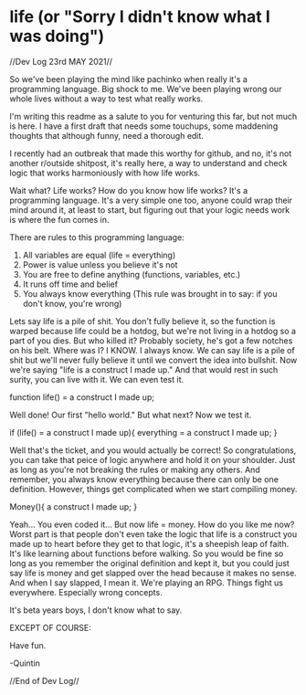 # life (or "Sorry I didn't know what I was doing")

//Dev Log 23rd MAY 2021//

So we've been playing the mind like pachinko when really it's a programming language. Big shock to me. We've been playing wrong our whole lives without a way to test what really works.

I'm writing this readme as a salute to you for venturing this far, but not much is here. I have a first draft that needs some touchups, some maddening thoughts that although funny, need a thorough edit. 

I recently had an outbreak that made this worthy for github, and no, it's not another r/outside shitpost, it's really here, a way to understand and check logic that works harmoniously with how life works.

Wait what? Life works? How do you know how life works? It's a programming language. It's a very simple one too, anyone could wrap their mind around it, at least to start, but figuring out that your logic needs work is where the fun comes in. 

There are rules to this programming language:

1. All variables are equal (life = everything)
2. Power is value unless you believe it's not
3. You are free to define anything (functions, variables, etc.)
4. It runs off time and belief
5. You always know everything (This rule was brought in to say: if you don't know, you're wrong)

Lets say life is a pile of shit.
You don't fully believe it, so the function is warped because life could be a hotdog, but we're not living in a hotdog so a part of you dies. But who killed it? Probably society, he's got a few notches on his belt. Where was I? I KNOW. I always know. We can say life is a pile of shit but we'll never fully believe it until we convert the idea into bullshit. Now we're saying "life is a construct I made up." And that would rest in such surity, you can live with it. We can even test it. 

function life() = a construct I made up;

Well done! Our first "hello world." But what next? Now we test it.

if (life() = a construct I made up){
  everything = a construct I made up;
}

Well that's the ticket, and you would actually be correct! So congratulations, you can take that peice of logic anywhere and hold it on your shoulder. Just as long as you're not breaking the rules or making any others. And remember, you always know everything because there can only be one definition. However, things get complicated when we start compiling money.

Money(){
  a construct I made up;
}

Yeah... You even coded it... But now life = money. How do you like me now? Worst part is that people don't even take the logic that life is a construct you made up to heart before they get to that logic, it's a sheepish leap of faith. It's like learning about functions before walking. So you would be fine so long as you remember the original definition and kept it, but you could just say life is money and get slapped over the head because it makes no sense. And when I say slapped, I mean it. We're playing an RPG. Things fight us everywhere. Especially wrong concepts. 

It's beta years boys, I don't know what to say. 

EXCEPT OF COURSE:

Have fun.

-Quintin

//End of Dev Log//
